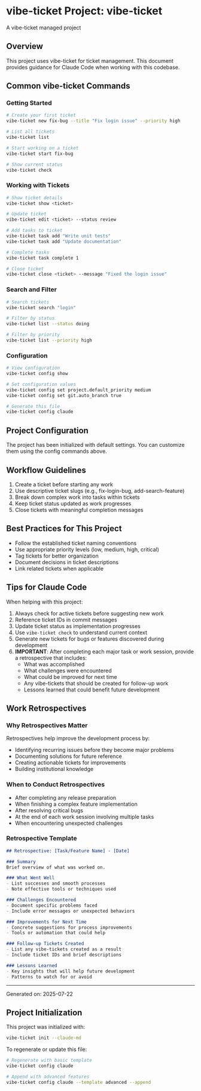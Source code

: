 # vibe-ticket Project: vibe-ticket

A vibe-ticket managed project

## Overview

This project uses vibe-ticket for ticket management. This document provides guidance for Claude Code when working with this codebase.

## Common vibe-ticket Commands

### Getting Started
```bash
# Create your first ticket
vibe-ticket new fix-bug --title "Fix login issue" --priority high

# List all tickets
vibe-ticket list

# Start working on a ticket
vibe-ticket start fix-bug

# Show current status
vibe-ticket check
```

### Working with Tickets
```bash
# Show ticket details
vibe-ticket show <ticket>

# Update ticket
vibe-ticket edit <ticket> --status review

# Add tasks to ticket
vibe-ticket task add "Write unit tests"
vibe-ticket task add "Update documentation"

# Complete tasks
vibe-ticket task complete 1

# Close ticket
vibe-ticket close <ticket> --message "Fixed the login issue"
```

### Search and Filter
```bash
# Search tickets
vibe-ticket search "login"

# Filter by status
vibe-ticket list --status doing

# Filter by priority
vibe-ticket list --priority high
```

### Configuration
```bash
# View configuration
vibe-ticket config show

# Set configuration values
vibe-ticket config set project.default_priority medium
vibe-ticket config set git.auto_branch true

# Generate this file
vibe-ticket config claude
```

## Project Configuration

The project has been initialized with default settings. You can customize them using the config commands above.

## Workflow Guidelines

1. Create a ticket before starting any work
2. Use descriptive ticket slugs (e.g., fix-login-bug, add-search-feature)
3. Break down complex work into tasks within tickets
4. Keep ticket status updated as work progresses
5. Close tickets with meaningful completion messages

## Best Practices for This Project

- Follow the established ticket naming conventions
- Use appropriate priority levels (low, medium, high, critical)
- Tag tickets for better organization
- Document decisions in ticket descriptions
- Link related tickets when applicable

## Tips for Claude Code

When helping with this project:
1. Always check for active tickets before suggesting new work
2. Reference ticket IDs in commit messages
3. Update ticket status as implementation progresses
4. Use `vibe-ticket check` to understand current context
5. Generate new tickets for bugs or features discovered during development
6. **IMPORTANT**: After completing each major task or work session, provide a retrospective that includes:
   - What was accomplished
   - What challenges were encountered
   - What could be improved for next time
   - Any vibe-tickets that should be created for follow-up work
   - Lessons learned that could benefit future development

## Work Retrospectives

### Why Retrospectives Matter
Retrospectives help improve the development process by:
- Identifying recurring issues before they become major problems
- Documenting solutions for future reference
- Creating actionable tickets for improvements
- Building institutional knowledge

### When to Conduct Retrospectives
- After completing any release preparation
- When finishing a complex feature implementation
- After resolving critical bugs
- At the end of each work session involving multiple tasks
- When encountering unexpected challenges

### Retrospective Template
```markdown
## Retrospective: [Task/Feature Name] - [Date]

### Summary
Brief overview of what was worked on.

### What Went Well
- List successes and smooth processes
- Note effective tools or techniques used

### Challenges Encountered
- Document specific problems faced
- Include error messages or unexpected behaviors

### Improvements for Next Time
- Concrete suggestions for process improvements
- Tools or automation that could help

### Follow-up Tickets Created
- List any vibe-tickets created as a result
- Include ticket IDs and brief descriptions

### Lessons Learned
- Key insights that will help future development
- Patterns to watch for or avoid
```

---
Generated on: 2025-07-22


## Project Initialization

This project was initialized with:
```bash
vibe-ticket init --claude-md
```

To regenerate or update this file:
```bash
# Regenerate with basic template
vibe-ticket config claude

# Append with advanced features
vibe-ticket config claude --template advanced --append
```
